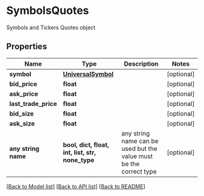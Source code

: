 # SymbolsQuotes

Symbols and Tickers Quotes object

## Properties
Name | Type | Description | Notes
------------ | ------------- | ------------- | -------------
**symbol** | [**UniversalSymbol**](UniversalSymbol.md) |  | [optional] 
**bid_price** | **float** |  | [optional] 
**ask_price** | **float** |  | [optional] 
**last_trade_price** | **float** |  | [optional] 
**bid_size** | **float** |  | [optional] 
**ask_size** | **float** |  | [optional] 
**any string name** | **bool, dict, float, int, list, str, none_type** | any string name can be used but the value must be the correct type | [optional]

[[Back to Model list]](../README.md#documentation-for-models) [[Back to API list]](../README.md#documentation-for-api-endpoints) [[Back to README]](../README.md)



